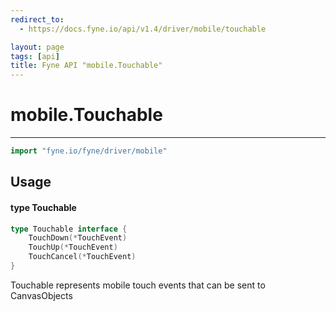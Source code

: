 ```yaml
---
redirect_to:
  - https://docs.fyne.io/api/v1.4/driver/mobile/touchable

layout: page
tags: [api]
title: Fyne API "mobile.Touchable"
---
```



# mobile.Touchable
---
```go
import "fyne.io/fyne/driver/mobile"
```

## Usage

#### type Touchable

```go
type Touchable interface {
	TouchDown(*TouchEvent)
	TouchUp(*TouchEvent)
	TouchCancel(*TouchEvent)
}
```

Touchable represents mobile touch events that can be sent to CanvasObjects
